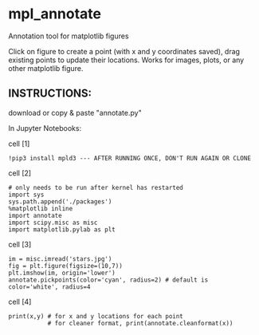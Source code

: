 # mpl_annotate
Annotation tool for matplotlib figures

Click on figure to create a point (with x and y coordinates saved), drag existing points to update their locations.
Works for images, plots, or any other matplotlib figure.

## INSTRUCTIONS:
download or copy & paste "annotate.py"

In Jupyter Notebooks:

cell [1] 

    !pip3 install mpld3 --- AFTER RUNNING ONCE, DON'T RUN AGAIN OR CLONE

cell [2] 

    # only needs to be run after kernel has restarted
    import sys
    sys.path.append('./packages')
    %matplotlib inline
    import annotate
    import scipy.misc as misc
    import matplotlib.pylab as plt
    
cell [3] 

    im = misc.imread('stars.jpg')
    fig = plt.figure(figsize=(10,7))
    plt.imshow(im, origin='lower')
    annotate.pickpoints(color='cyan', radius=2) # default is color='white', radius=4
    
cell [4] 
    
    print(x,y) # for x and y locations for each point
               # for cleaner format, print(annotate.cleanformat(x))
